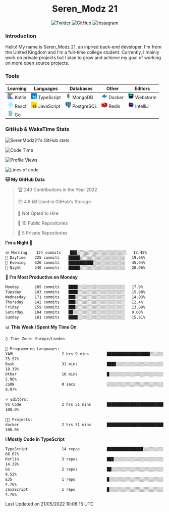 <div align="center">
  <h1>Seren_Modz 21</h1>
  <a href="https://twitter.com/SerenModz21">
    <img alt="Twitter" src="https://img.shields.io/badge/twitter%20-%231DA1F2.svg?&style=for-the-badge&logo=Twitter&logoColor=white">
  </a>
  <a href="https://github.com/SerenModz21">
    <img alt="GitHub" src="https://img.shields.io/badge/github%20-%23121011.svg?&style=for-the-badge&logo=github&logoColor=white">
  </a>
  <a href="https://www.instagram.com/serenmodz21">
    <img alt="Instagram" src="https://img.shields.io/badge/instagram%20-%23E4405F.svg?&style=for-the-badge&logo=Instagram&logoColor=white">
  </a>
</div>

### Introduction

Hello! My name is Seren_Modz 21, an inpired back-end developer. I'm from the United Kingdom and I'm a full-time college student. Currently, I mainly work on private projects but I plan to grow and achieve my goal of working on more open source projects. 

### Tools

 **Learning**                                        | **Languages**                                               | **Databases**                                               | **Other**                                           | **Editors**                                                  
-----------------------------------------------------|-------------------------------------------------------------|-------------------------------------------------------------|-----------------------------------------------------|--------------------------------------------------------------
 <img width="19px" src="./assets/kotlin.svg"> Kotlin | <img width="19px" src="./assets/typescript.svg"> TypeScript | <img width="19px" src="./assets/mongodb.svg"> MongoDB       | <img width="19px" src="./assets/docker.svg"> Docker | <img width="19px" src="./assets/webstorm.svg"> Webstorm      
 <img width="19px" src="./assets/react.svg"> React   | <img width="19px" src="./assets/javascript.svg"> JavaScript | <img width="19px" src="./assets/postgresql.svg"> PostgreSQL | <img width="19px" src="./assets/redis.svg"> Redis   | <img width="19px" src="./assets/intellij-idea.svg"> IntelliJ
 <img width="19px" src="./assets/go.svg"> Go         |                                                             |                                                             |                                                     |                                                                                                               

### GitHub & WakaTime Stats

![SerenModz21's GitHub stats](https://github-readme-stats.vercel.app/api?username=SerenModz21&show_icons=true&theme=dark)

<!--START_SECTION:waka-->
![Code Time](http://img.shields.io/badge/Code%20Time-1%2C354%20hrs%2045%20mins-blue)

![Profile Views](http://img.shields.io/badge/Profile%20Views-4-blue)

![Lines of code](https://img.shields.io/badge/From%20Hello%20World%20I%27ve%20Written-6%20Thousand%20lines%20of%20code-blue)

**🐱 My GitHub Data** 

> 🏆 240 Contributions in the Year 2022
 > 
> 📦 4.8 kB Used in GitHub's Storage 
 > 
> 🚫 Not Opted to Hire
 > 
> 📜 10 Public Repositories 
 > 
> 🔑 5 Private Repositories  
 > 
**I'm a Night 🦉** 

```text
🌞 Morning    154 commits    ███░░░░░░░░░░░░░░░░░░░░░░   13.45% 
🌆 Daytime    225 commits    █████░░░░░░░░░░░░░░░░░░░░   19.65% 
🌃 Evening    526 commits    ███████████░░░░░░░░░░░░░░   45.94% 
🌙 Night      240 commits    █████░░░░░░░░░░░░░░░░░░░░   20.96%

```
📅 **I'm Most Productive on Monday** 

```text
Monday       205 commits    ████░░░░░░░░░░░░░░░░░░░░░   17.9% 
Tuesday      183 commits    ████░░░░░░░░░░░░░░░░░░░░░   15.98% 
Wednesday    171 commits    ███░░░░░░░░░░░░░░░░░░░░░░   14.93% 
Thursday     142 commits    ███░░░░░░░░░░░░░░░░░░░░░░   12.4% 
Friday       159 commits    ███░░░░░░░░░░░░░░░░░░░░░░   13.89% 
Saturday     104 commits    ██░░░░░░░░░░░░░░░░░░░░░░░   9.08% 
Sunday       181 commits    ████░░░░░░░░░░░░░░░░░░░░░   15.81%

```


📊 **This Week I Spent My Time On** 

```text
⌚︎ Time Zone: Europe/London

💬 Programming Languages: 
YAML                     2 hrs 9 mins        ███████████████████░░░░░░   75.57% 
Bash                     31 mins             ████░░░░░░░░░░░░░░░░░░░░░   18.39% 
Other                    10 mins             █░░░░░░░░░░░░░░░░░░░░░░░░   5.96% 
JSON                     0 secs              ░░░░░░░░░░░░░░░░░░░░░░░░░   0.07%

🔥 Editors: 
VS Code                  2 hrs 51 mins       █████████████████████████   100.0%

🐱‍💻 Projects: 
docker                   2 hrs 51 mins       █████████████████████████   100.0%

```

**I Mostly Code in TypeScript** 

```text
TypeScript               14 repos            ████████████████░░░░░░░░░   66.67% 
Kotlin                   3 repos             ███░░░░░░░░░░░░░░░░░░░░░░   14.29% 
Go                       2 repos             ██░░░░░░░░░░░░░░░░░░░░░░░   9.52% 
EJS                      1 repo              █░░░░░░░░░░░░░░░░░░░░░░░░   4.76% 
JavaScript               1 repo              █░░░░░░░░░░░░░░░░░░░░░░░░   4.76%

```



 Last Updated on 21/05/2022 10:08:15 UTC
<!--END_SECTION:waka-->
